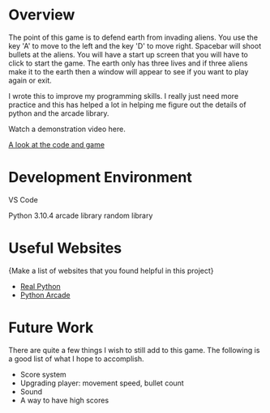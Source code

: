 # Overview

The point of this game is to defend earth from invading aliens. You use the key 'A' to move to the left and the key 'D' to move right. Spacebar will shoot bullets at the aliens. You will have a start up screen that you will have to click to start the game. The earth only has three lives and if three aliens make it to the earth then a window will appear to see if you want to play again or exit.

I wrote this to improve my programming skills. I really just need more practice and this has helped a lot in helping me figure out the details of python and the arcade library.

Watch a demonstration video here.

[A look at the code and game]()

# Development Environment

VS Code

Python 3.10.4
arcade library
random library

# Useful Websites

{Make a list of websites that you found helpful in this project}
* [Real Python](https://realpython.com/)
* [Python Arcade](https://api.arcade.academy/en/latest/index.html)

# Future Work

There are quite a few things I wish to still add to this game. The following is a good list of what I hope to accomplish.

* Score system
* Upgrading player: movement speed, bullet count
* Sound
* A way to have high scores